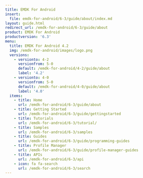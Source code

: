 ```yaml
---
title: EMDK For Android
insert:
  file: emdk-for-android/6-3/guide/about/index.md
layout: guide.html
redirect_url: /emdk-for-android/6-3/guide/about
product: EMDK For Android
productversion: '6.3'
menu:
  title: EMDK For Android 4.2
  img: /emdk-for-android/images/logo.png
  versions:
    - versionto: 4-2
      versionfrom: 5-0
      default: /emdk-for-android/4-2/guide/about
      label: '4.2'
    - versionto: 4-0
      versionfrom: 5-0
      default: /emdk-for-android/4-0/guide/about
      label: '4.0'
  items:
    - title: Home
      url: /emdk-for-android/6-3/guide/about
    - title: Getting Started
      url: /emdk-for-android/6-3/guide/gettingstarted
    - title: Tutorials
      url: /emdk-for-android/6-3/tutorial/
    - title: Samples
      url: /emdk-for-android/6-3/samples
    - title: Guides
      url: /emdk-for-android/6-3/guide/programming-guides
    - title: Profile Manager
      url: /emdk-for-android/6-3/guide/profile-manager-guides
    - title: APIs
      url: /emdk-for-android/6-3/api
    - icon: fa fa-search
      url: /emdk-for-android/6-3/search
---
```


